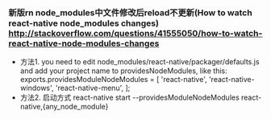 
### 新版rn node_modules中文件修改后reload不更新(How to watch react-native node_modules changes) http://stackoverflow.com/questions/41555050/how-to-watch-react-native-node-modules-changes

* 方法1. you need to edit node_modules/react-native/packager/defaults.js and add your project name to providesNodeModules, like this: exports.providesModuleNodeModules = [ 'react-native', 'react-native-windows', 'react-native-menu', ];
* 方法2. 启动方式  react-native start  --providesModuleNodeModules react-native,{any_node_module}
